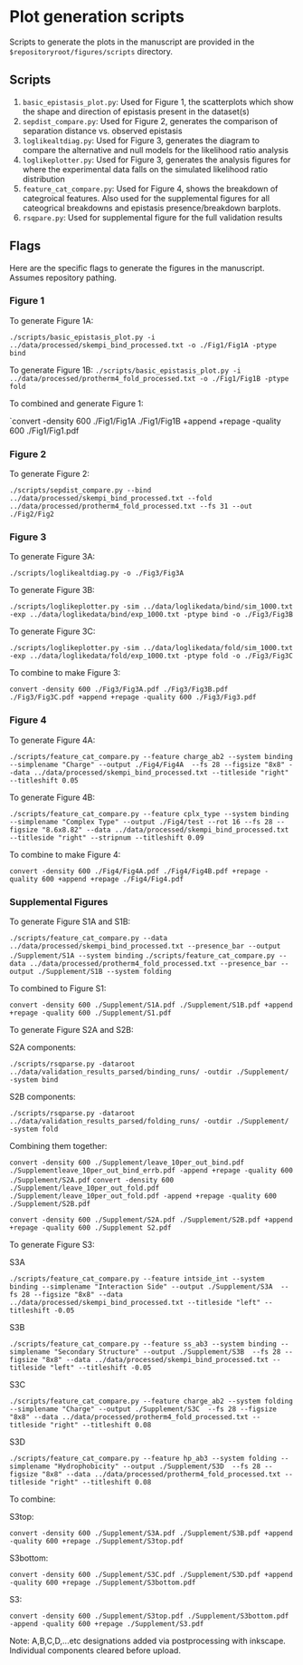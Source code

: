 # Plot generation scripts

Scripts to generate the plots in the manuscript are provided in the `$repositoryroot/figures/scripts` directory. 

## Scripts

1. `basic_epistasis_plot.py`: Used for Figure 1, the scatterplots which show the shape and direction of epistasis present in the dataset(s)
2. `sepdist_compare.py`: Used for Figure 2, generates the comparison of separation distance vs. observed epistasis
3. `loglikealtdiag.py`: Used for Figure 3, generates the diagram to compare the alternative and null models for the likelihood ratio analysis
4. `loglikeplotter.py`: Used for Figure 3, generates the analysis figures for where the experimental data falls on the simulated likelihood ratio distribution
5. `feature_cat_compare.py`: Used for Figure 4, shows the breakdown of categroical features. Also used for the supplemental figures for all cateogrical breakdowns and epistasis presence/breakdown barplots.
6. `rsqpare.py`: Used for supplemental figure for the full validation results

## Flags
Here are the specific flags to generate the figures in the manuscript. Assumes repository pathing.


### Figure 1

To generate Figure 1A: 

`./scripts/basic_epistasis_plot.py -i ../data/processed/skempi_bind_processed.txt -o ./Fig1/Fig1A -ptype bind`

To generate Figure 1B:
`./scripts/basic_epistasis_plot.py -i ../data/processed/protherm4_fold_processed.txt -o ./Fig1/Fig1B -ptype fold`

To combined and generate Figure 1:

`convert -density 600 ./Fig1/Fig1A ./Fig1/Fig1B +append +repage -quality 600 ./Fig1/Fig1.pdf

### Figure 2

To generate Figure 2:

`./scripts/sepdist_compare.py --bind ../data/processed/skempi_bind_processed.txt --fold ../data/processed/protherm4_fold_processed.txt --fs 31 --out ./Fig2/Fig2`

### Figure 3

To generate Figure 3A:

`./scripts/loglikealtdiag.py -o ./Fig3/Fig3A`

To generate Figure 3B:

`./scripts/loglikeplotter.py -sim ../data/loglikedata/bind/sim_1000.txt -exp ../data/loglikedata/bind/exp_1000.txt -ptype bind -o ./Fig3/Fig3B`

To generate Figure 3C:

`./scripts/loglikeplotter.py -sim ../data/loglikedata/fold/sim_1000.txt -exp ../data/loglikedata/fold/exp_1000.txt -ptype fold -o ./Fig3/Fig3C`

To combine to make Figure 3:

`convert -density 600 ./Fig3/Fig3A.pdf ./Fig3/Fig3B.pdf ./Fig3/Fig3C.pdf +append +repage -quality 600 ./Fig3/Fig3.pdf`

### Figure 4

To generate Figure 4A:

`./scripts/feature_cat_compare.py --feature charge_ab2 --system binding --simplename "Charge" --output ./Fig4/Fig4A  --fs 28 --figsize "8x8" --data ../data/processed/skempi_bind_processed.txt --titleside "right" --titleshift 0.05`

To generate Figure 4B:

`./scripts/feature_cat_compare.py --feature cplx_type --system binding --simplename "Complex Type" --output ./Fig4/test --rot 16 --fs 28 --figsize "8.6x8.82" --data ../data/processed/skempi_bind_processed.txt --titleside "right" --stripnum --titleshift 0.09`

To combine to make Figure 4:

`convert -density 600 ./Fig4/Fig4A.pdf ./Fig4/Fig4B.pdf +repage -quality 600 +append +repage ./Fig4/Fig4.pdf`


### Supplemental Figures


To generate Figure S1A and S1B:

`./scripts/feature_cat_compare.py --data ../data/processed/skempi_bind_processed.txt --presence_bar --output ./Supplement/S1A --system binding`
`./scripts/feature_cat_compare.py --data ../data/processed/protherm4_fold_processed.txt --presence_bar --output ./Supplement/S1B --system folding`

To combined to Figure S1:

`convert -density 600 ./Supplement/S1A.pdf ./Supplement/S1B.pdf +append +repage -quality 600 ./Supplement/S1.pdf`

To generate Figure S2A and S2B:

S2A components:

`./scripts/rsqparse.py -dataroot ../data/validation_results_parsed/binding_runs/ -outdir ./Supplement/ -system bind`

S2B components:

`./scripts/rsqparse.py -dataroot ../data/validation_results_parsed/folding_runs/ -outdir ./Supplement/ -system fold`

Combining them together:

`convert -density 600 ./Supplement/leave_10per_out_bind.pdf ./Supplementleave_10per_out_bind_errb.pdf -append +repage -quality 600 ./Supplement/S2A.pdf`
`convert -density 600 ./Supplement/leave_10per_out_fold.pdf ./Supplement/leave_10per_out_fold.pdf -append +repage -quality 600 ./Supplement/S2B.pdf`

`convert -density 600 ./Supplement/S2A.pdf ./Supplement/S2B.pdf +append +repage -quality 600 ./Supplement S2.pdf`


To generate Figure S3:


S3A

`./scripts/feature_cat_compare.py --feature intside_int --system binding --simplename "Interaction Side" --output ./Supplement/S3A  --fs 28 --figsize "8x8" --data ../data/processed/skempi_bind_processed.txt --titleside "left" --titleshift -0.05`

S3B

`./scripts/feature_cat_compare.py --feature ss_ab3 --system binding --simplename "Secondary Structure" --output ./Supplement/S3B  --fs 28 --figsize "8x8" --data ../data/processed/skempi_bind_processed.txt --titleside "left" --titleshift -0.05`

S3C

`./scripts/feature_cat_compare.py --feature charge_ab2 --system folding --simplename "Charge" --output ./Supplement/S3C  --fs 28 --figsize "8x8" --data ../data/processed/protherm4_fold_processed.txt --titleside "right" --titleshift 0.08`

S3D

`./scripts/feature_cat_compare.py --feature hp_ab3 --system folding --simplename "Hydrophobicity" --output ./Supplement/S3D  --fs 28 --figsize "8x8" --data ../data/processed/protherm4_fold_processed.txt --titleside "right" --titleshift 0.08`

To combine:

S3top:

`convert -density 600 ./Supplement/S3A.pdf ./Supplement/S3B.pdf +append -quality 600 +repage ./Supplement/S3top.pdf`

S3bottom:

`convert -density 600 ./Supplement/S3C.pdf ./Supplement/S3D.pdf +append -quality 600 +repage ./Supplement/S3bottom.pdf`

S3:

`convert -density 600 ./Supplement/S3top.pdf ./Supplement/S3bottom.pdf -append -quality 600 +repage ./Supplement/S3.pdf`


Note: A,B,C,D,...etc designations added via postprocessing with inkscape. Individual components cleared before upload.
